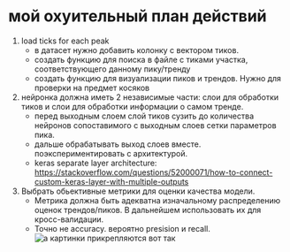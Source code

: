 # мой охуительный план действий 
1. load ticks for each peak
	*  в датасет нужно добавить колонку с вектором тиков.
	*  создать функцию для поиска в файле с тиками участка, соответствующего данному пику/тренду
	*  создать функцию для визуализации пиков и трендов. Нужно для проверки на предмет косяков
2. нейронка должна иметь 2 независимые части: слои для обработки тиков и слои для обработки информации о самом тренде. 
	*  перед выходным слоем слой тиков сузить до количества нейронов сопоставимого с выходным слоев сетки параметров пика. 
	*  дальше обрабатывать выход слоев вместе. поэкспериментировать с архитектурой. 
	*  keras separate layer architecture:
https://stackoverflow.com/questions/52000071/how-to-connect-custom-keras-layer-with-multiple-outputs
4. Выбрать обьективные метрики для оценки качества модели. 
	*  Метрика должна быть адекватна изначальному распределению оценок трендов/пиков. В дальнейшем использовать их для кросс-валидации. 
	*  Точно не accuracy. вероятно presision и recall. 
![а картинки прикрепляются вот так](https://s.tcdn.co/5dc/204/5dc20408-870f-37b3-ab84-bab6713230e3/1.png)